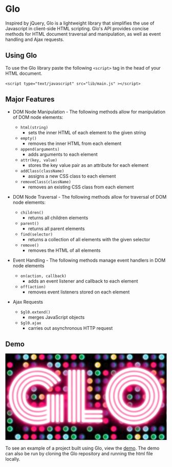 # Glo

Inspired by jQuery, Glo is a lightweight library that simplifies the use of Javascript in client-side HTML scripting. Glo's API provides concise methods for HTML document traversal and manipulation, as well as event handling and Ajax requests.

## Using Glo

To use the Glo library paste the following `<script>` tag in the head of your HTML document.

`<script type="text/javascript" src="lib/main.js" ></script>`


## Major Features

+ DOM Node Manipulation - The following methods allow for manipulation of DOM node elements:

  - `html(string)`
    * sets the inner HTML of each element to the given string
  - `empty()`
    * removes the inner HTML from each element
  - `append(arguments)`
    * adds arguments to each element
  - `attr(key, value)`
    * stores the key value pair as an attribute for each element
  - `addClass(className)`
    * assigns a new CSS class to each element
  - `removeClass(className)`
    * removes an existing CSS class from each element


+ DOM Node Traversal - The following methods allow for traversal of DOM node elements:

  - `children()`
    * returns all children elements
  - `parent()`
    * returns all parent elements
  - `find(selector)`
    * returns a collection of all elements with the given selector
  - `remove()`
    * removes the HTML of all elements


+ Event Handling - The following methods manage event handlers in DOM node elements

  - `on(action, callback)`
    * adds an event listener and callback to each element
  - `off(action)`
    * removes event listeners stored on each element


+ Ajax Requests

  - `$gl0.extend()`
    * merges JavaScript objects
  - `$gl0.ajax`
    * carries out asynchronous HTTP request

## Demo

![alt text](https://github.com/ewawrzas/Glo/blob/master/assets/Screen%20Shot%202017-10-03%20at%208.09.30%20PM.png)

To see an example of a project built using Glo, view the [demo](http://elliewawrzaszek.us/Glo/). The demo can also be run by cloning the Glo repository and running the html file locally.
